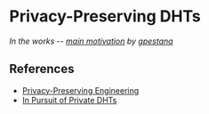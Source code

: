 # Privacy-Preserving DHTs

*In the works -- [main motivation](https://github.com/hashmatter/outreach/tree/master/talks/DTN-17-2019-privacy-preserving-dhts) by [gpestana](https://github.com/gpestana)*

## References

* [Privacy-Preserving Engineering](https://www.gpestana.com/blog/privacy-preserving-engineering/)
* [In Pursuit of Private DHTs](https://www.gpestana.com/blog/in-pursuit-of-private-dhts/)
